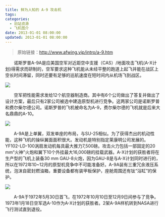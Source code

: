 ```yaml
---
title: 鲜为人知的 A-9 攻击机
tags:
categories:
  - 旧站资源
  - 飞机图介
date: 2013-01-01 08:00:00
updated: 2013-01-01 08:00:00
---
```


> 原始链接：http://www.afwing.vip/intro/a-9.htm

　　诺斯罗普A-9A是应美国空军对近距空中支援（CAS）/地面攻击飞机(A-X计划)得需求而研制的，空军要求这种飞机能从未经平整的跑道上起飞并能在战区上空长时间滞留，同时还要有足够的巡航速度在短时间内从机场飞到战区。

![](https://afwing-backup.img.noc.one/old-intro/a9-1.jpg)

　　空军把性能需求发给12个航空器制造商。其中有6个公司做出了答复并做出了设计方案，最后只有2家公司被选中建造原型机进行竞争。这两家公司是诺斯罗普和费尔柴尔德公司。诺斯罗普的飞机被命名为A-9，费尔柴尔德的飞机就是后来大名鼎鼎的A-10。

![](https://afwing-backup.img.noc.one/old-intro/a9-2.jpg)

　　A-9A是上单翼，双发单座的布局，与SU-25相似。为了获得杰出的机动性能，这种飞机的操纵翼面面积很大。发动机是特别指定莱康明公司发展的。YF102-LD-100涡扇发动机每具最大推力7,500磅。攻击火力包括一部固定的20 mm“火神”火炮和翼下10个外挂最大16,000磅的挂载武器。A-X计划的获胜者将在生产型的飞机上装备30 mm GAU-8火炮，因为GAU-8是与A-X计划同时进行的，所以在1972年10~12月的原型机竞争中不可能准备好。A-9A装有三重冗余液压系统，泡沫自密封燃油箱，重要设备都有装甲板保护，座舱周围还有钛“浴缸”的保护。

![](https://afwing-backup.img.noc.one/old-intro/a9-3.jpg)

　　A-9A于1972年5月30日首飞，在1972年10月10日至12月9日间参与了竞争。1973年1月18日空军选A-10作为A-X计划的获胜者。2架A-9A样机转到NASA进行飞行测试直到退役。
